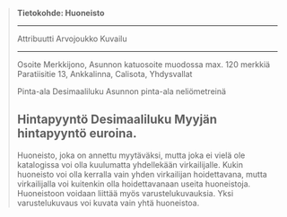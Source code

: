 > **Tietokohde: Huoneisto**
>
> -----------------------------------------------------------------
> Attribuutti   Arvojoukko         Kuvailu
> ------------  -----------------  --------------------------------
> Osoite        Merkkijono,        Asunnon katuosoite muodossa 
>               max. 120 merkkiä   Paratiisitie 13, Ankkalinna,
>                                  Calisota, Yhdysvallat
>
> Pinta-ala     Desimaaliluku      Asunnon pinta-ala neliömetreinä
>
> Hintapyyntö   Desimaaliluku      Myyjän hintapyyntö euroina. 
> -----------------------------------------------------------------
>
> Huoneisto, joka on annettu myytäväksi, mutta joka ei vielä ole katalogissa voi olla kuulumatta yhdellekään virkailijalle. Kukin huoneisto voi olla kerralla vain yhden virkailijan hoidettavana, mutta virkailijalla voi kuitenkin olla hoidettavanaan useita huoneistoja. Huoneistoon voidaan liittää myös varustelukuvauksia. Yksi varustelukuvaus voi kuvata vain yhtä huoneistoa. 
